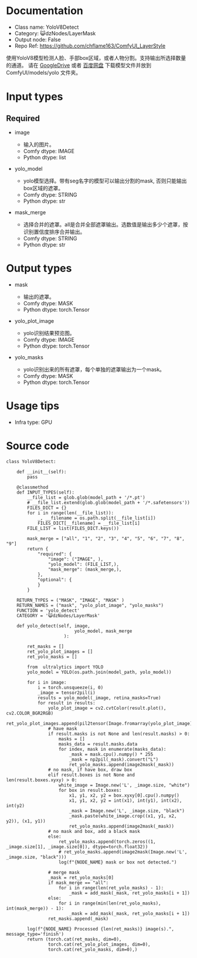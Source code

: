 # Documentation
- Class name: YoloV8Detect
- Category: 😺dzNodes/LayerMask
- Output node: False
- Repo Ref: https://github.com/chflame163/ComfyUI_LayerStyle

使用YoloV8模型检测人脸、手部box区域，或者人物分割。支持输出所选择数量的通道。 请在 [GoogleDrive](https://drive.google.com/drive/folders/1I5TISO2G1ArSkKJu1O9b4Uvj3DVgn5d2) 或者 [百度网盘](https://pan.baidu.com/s/1ImoJrzL1zDgaCqaSzrNEtw?pwd=5xgk) 下载模型文件并放到 ComfyUI/models/yolo 文件夹。


# Input types

## Required

- image
    - 输入的图片。
    - Comfy dtype: IMAGE
    - Python dtype: list

- yolo_model
    - yolo模型选择。带有seg名字的模型可以输出分割的mask, 否则只能输出box区域的遮罩。
    - Comfy dtype: STRING
    - Python dtype: str

- mask_merge
    - 选择合并的遮罩。all是合并全部遮罩输出。选数值是输出多少个遮罩，按识别置信度排序合并输出。
    - Comfy dtype: STRING
    - Python dtype: str


# Output types

- mask
    - 输出的遮罩。
    - Comfy dtype: MASK
    - Python dtype: torch.Tensor

- yolo_plot_image
    - yolo识别结果预览图。
    - Comfy dtype: IMAGE
    - Python dtype: torch.Tensor

- yolo_masks
    - yolo识别出来的所有遮罩，每个单独的遮罩输出为一个mask。
    - Comfy dtype: MASK
    - Python dtype: torch.Tensor


# Usage tips
- Infra type: GPU

# Source code
```
class YoloV8Detect:

    def __init__(self):
        pass

    @classmethod
    def INPUT_TYPES(self):
        __file_list = glob.glob(model_path + '/*.pt')
        # __file_list.extend(glob.glob(model_path + '/*.safetensors'))
        FILES_DICT = {}
        for i in range(len(__file_list)):
            _, __filename = os.path.split(__file_list[i])
            FILES_DICT[__filename] = __file_list[i]
        FILE_LIST = list(FILES_DICT.keys())

        mask_merge = ["all", "1", "2", "3", "4", "5", "6", "7", "8", "9"]
        return {
            "required": {
                "image": ("IMAGE", ),
                "yolo_model": (FILE_LIST,),
                "mask_merge": (mask_merge,),
            },
            "optional": {
            }
        }

    RETURN_TYPES = ("MASK", "IMAGE", "MASK" )
    RETURN_NAMES = ("mask", "yolo_plot_image", "yolo_masks")
    FUNCTION = 'yolo_detect'
    CATEGORY = '😺dzNodes/LayerMask'

    def yolo_detect(self, image,
                          yolo_model, mask_merge
                      ):

        ret_masks = []
        ret_yolo_plot_images = []
        ret_yolo_masks = []

        from  ultralytics import YOLO
        yolo_model = YOLO(os.path.join(model_path, yolo_model))

        for i in image:
            i = torch.unsqueeze(i, 0)
            _image = tensor2pil(i)
            results = yolo_model(_image, retina_masks=True)
            for result in results:
                yolo_plot_image = cv2.cvtColor(result.plot(), cv2.COLOR_BGR2RGB)
                ret_yolo_plot_images.append(pil2tensor(Image.fromarray(yolo_plot_image)))
                # have mask
                if result.masks is not None and len(result.masks) > 0:
                    masks = []
                    masks_data = result.masks.data
                    for index, mask in enumerate(masks_data):
                        _mask = mask.cpu().numpy() * 255
                        _mask = np2pil(_mask).convert("L")
                        ret_yolo_masks.append(image2mask(_mask))
                # no mask, if have box, draw box
                elif result.boxes is not None and len(result.boxes.xyxy) > 0:
                    white_image = Image.new('L', _image.size, "white")
                    for box in result.boxes:
                        x1, y1, x2, y2 = box.xyxy[0].cpu().numpy()
                        x1, y1, x2, y2 = int(x1), int(y1), int(x2), int(y2)
                        _mask = Image.new('L', _image.size, "black")
                        _mask.paste(white_image.crop((x1, y1, x2, y2)), (x1, y1))
                        ret_yolo_masks.append(image2mask(_mask))
                # no mask and box, add a black mask
                else:
                    ret_yolo_masks.append(torch.zeros((1, _image.size[1], _image.size[0]), dtype=torch.float32))
                    # ret_yolo_masks.append(image2mask(Image.new('L', _image.size, "black")))
                    log(f"{NODE_NAME} mask or box not detected.")

                # merge mask
                _mask = ret_yolo_masks[0]
                if mask_merge == "all":
                    for i in range(len(ret_yolo_masks) - 1):
                        _mask = add_mask(_mask, ret_yolo_masks[i + 1])
                else:
                    for i in range(min(len(ret_yolo_masks), int(mask_merge)) - 1):
                        _mask = add_mask(_mask, ret_yolo_masks[i + 1])
                ret_masks.append(_mask)

        log(f"{NODE_NAME} Processed {len(ret_masks)} image(s).", message_type='finish')
        return (torch.cat(ret_masks, dim=0),
                torch.cat(ret_yolo_plot_images, dim=0),
                torch.cat(ret_yolo_masks, dim=0),)
```